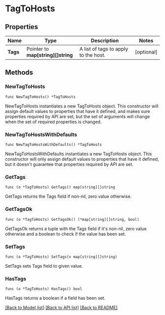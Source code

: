 # TagToHosts

## Properties

Name | Type | Description | Notes
---- | ---- | ----------- | ------
**Tags** | Pointer to **map[string][]string** | A list of tags to apply to the host. | [optional] 

## Methods

### NewTagToHosts

`func NewTagToHosts() *TagToHosts`

NewTagToHosts instantiates a new TagToHosts object.
This constructor will assign default values to properties that have it defined,
and makes sure properties required by API are set, but the set of arguments
will change when the set of required properties is changed.

### NewTagToHostsWithDefaults

`func NewTagToHostsWithDefaults() *TagToHosts`

NewTagToHostsWithDefaults instantiates a new TagToHosts object.
This constructor will only assign default values to properties that have it defined,
but it doesn't guarantee that properties required by API are set.

### GetTags

`func (o *TagToHosts) GetTags() map[string][]string`

GetTags returns the Tags field if non-nil, zero value otherwise.

### GetTagsOk

`func (o *TagToHosts) GetTagsOk() (*map[string][]string, bool)`

GetTagsOk returns a tuple with the Tags field if it's non-nil, zero value otherwise
and a boolean to check if the value has been set.

### SetTags

`func (o *TagToHosts) SetTags(v map[string][]string)`

SetTags sets Tags field to given value.

### HasTags

`func (o *TagToHosts) HasTags() bool`

HasTags returns a boolean if a field has been set.


[[Back to Model list]](../README.md#documentation-for-models) [[Back to API list]](../README.md#documentation-for-api-endpoints) [[Back to README]](../README.md)


